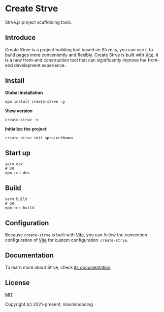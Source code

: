 # Create Strve

Strve.js project scaffolding tools.

## Introduce

Create Strve is a project building tool based on Strve.js, you can use it to build pages more conveniently and flexibly. Create Strve is built with [Vite](https://vitejs.dev/), it is a new front-end construction tool that can significantly improve the front-end development experience.

## Install

**Global installation**

```shell
npm install create-strve -g
```

**View version**
```shell
create-strve -v
```

**Initialize the project**
```shell
create-strve init <projectName>
```

## Start up

```shell
yarn dev
# OR
npm run dev
```

## Build

```shell
yarn build
# OR
npm run build
```

## Configuration

Because `create-strve` is built with [Vite](https://vitejs.dev/), you can follow the convention configuration of [Vite](https://vitejs.dev/) for custom configuration` create-strve`.

## Documentation

To learn more about Strve, check [its documentation](https://maomincoding.github.io/strvejs-doc/).

## License

[MIT](http://opensource.org/licenses/MIT)

Copyright (c) 2021-present, maomincoding